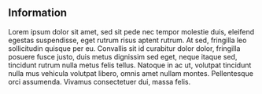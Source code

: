 ## Information

Lorem ipsum dolor sit amet, sed sit pede nec tempor molestie duis, eleifend egestas suspendisse, eget rutrum risus aptent rutrum. At sed, fringilla leo sollicitudin quisque per eu. Convallis sit id curabitur dolor dolor, fringilla posuere fusce justo, duis metus dignissim sed eget, neque itaque sed, tincidunt rutrum nulla metus felis tellus. Natoque in ac ut, volutpat tincidunt nulla mus vehicula volutpat libero, omnis amet nullam montes. Pellentesque orci assumenda. Vivamus consectetuer dui, massa felis.
